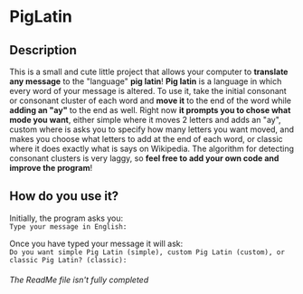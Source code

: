# PigLatin

## Description
This is a small and cute little project that allows your computer
 to **translate any message** to the "language" **pig latin**! 
**Pig latin** is a language in which every word of your message 
is altered. To use it, take the initial consonant or consonant cluster 
of each word and **move it** to the end of the word while **adding 
an "ay"** to the end as well. Right now **it prompts you to chose 
what mode you want**, either simple where it moves 2 letters and adds 
an "ay", custom where is asks you to specify how many letters you want 
moved, and makes you choose what letters to add at the end of each word, 
or classic where it does exactly what is says on Wikipedia. The 
algorithm for detecting consonant clusters is very laggy, so **feel 
free to add your own code and improve the program**! 

## How do you use it?
Initially, the program asks you:  
`Type your message in English:`  
 
Once you have typed your message it will ask:  
`Do you want simple Pig Latin (simple), custom Pig Latin (custom), or classic Pig Latin? (classic):`

###### *The ReadMe file isn't fully completed*